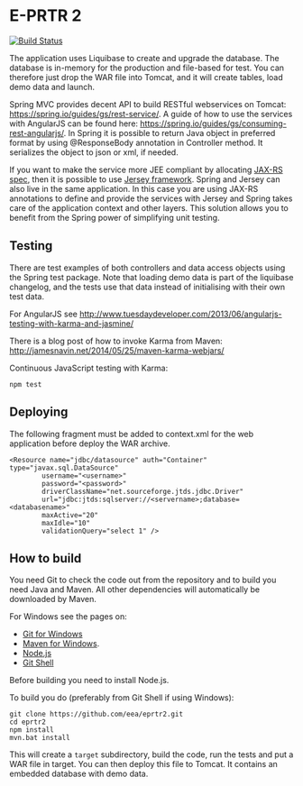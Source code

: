 E-PRTR 2
========

[![Build Status](http://ci.eionet.europa.eu/job/EPRTR2/badge/icon)](http://ci.eionet.europa.eu/job/EPRTR2/badge/icon)

The application uses Liquibase to create and upgrade the database.  The database is in-memory for the production and file-based for test. You can therefore just drop the WAR file into Tomcat, and it will create tables, load demo data and launch.

Spring MVC provides decent API to build RESTful webservices on Tomcat: https://spring.io/guides/gs/rest-service/. A guide of how to use the services with AngularJS can be found here: https://spring.io/guides/gs/consuming-rest-angularjs/. In Spring it is possible to return Java object in preferred format by using @ResponseBody annotation in Controller method. It serializes the object to json or xml, if needed.

If you want to make the service more JEE compliant by allocating [JAX-RS spec](https://jax-rs-spec.java.net/), then it is possible to use [Jersey framework](https://jersey.java.net/). Spring and Jersey can also live in the same application. In this case you are using JAX-RS annotations to define and provide the services with Jersey and Spring takes care of the application context and other layers. This solution allows you to benefit from the Spring power of simplifying unit testing.


Testing
-------
There are test examples of both controllers and data access objects using the Spring test package. Note that loading demo data is part of the liquibase changelog, and the tests use that data instead of initialising with their own test data.

For AngularJS see http://www.tuesdaydeveloper.com/2013/06/angularjs-testing-with-karma-and-jasmine/

There is a blog post of how to invoke Karma from Maven: http://jamesnavin.net/2014/05/25/maven-karma-webjars/

Continuous JavaScript testing with Karma:
```
npm test
```

Deploying
---------

The following fragment must be added to context.xml for the web application before deploy the WAR archive.

```
<Resource name="jdbc/datasource" auth="Container" type="javax.sql.DataSource"
    	username="<username>"
    	password="<password>"
    	driverClassName="net.sourceforge.jtds.jdbc.Driver"
    	url="jdbc:jtds:sqlserver://<servername>;database=<databasename>"
    	maxActive="20"
    	maxIdle="10"
    	validationQuery="select 1" />
```

How to build
------------
You need Git to check the code out from the repository and to build you need Java and Maven.  All other dependencies will automatically be downloaded by Maven.

For Windows see the pages on:
* [Git for Windows](http://git-scm.com/downloads)
* [Maven for Windows](http://maven.apache.org/guides/getting-started/windows-prerequisites.html).
* [Node.js](http://nodejs.org/)
* [Git Shell](https://windows.github.com/)

Before building you need to install Node.js. 

To build you do (preferably from Git Shell if using Windows):
```
git clone https://github.com/eea/eprtr2.git
cd eprtr2
npm install
mvn.bat install
```

This will create a `target` subdirectory, build the code, run the tests and put a WAR file in target. You can then deploy this file to Tomcat. It contains an embedded database with demo data.

